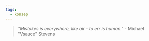 ```yaml
---
tags:
  - konsep
---
```

> *"Mistakes is everywhere, like air - to err is human."* - Michael "Vsauce" Stevens

